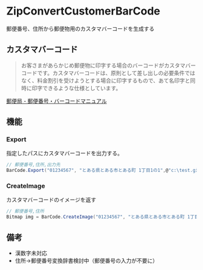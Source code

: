 # ZipConvertCustomerBarCode
郵便番号、住所から郵便物用のカスタマバーコードを生成する

## カスタマバーコード
> お客さまがあらかじめ郵便物に印字する場合のバーコードがカスタマバーコードです。カスタマバーコードは、原則として差し出しの必要条件ではなく、料金割引を受けようとする場合に印字するもので、あて名印字と同時に印字できるような仕様としています。

[郵便局 - 郵便番号・バーコードマニュアル](http://www.post.japanpost.jp/zipcode/zipmanual/index.html)

## 機能
### Export
指定したパスにカスタマバーコードを出力する。
```csharp
// 郵便番号,住所,出力先
BarCode.Export("01234567", "とある県とある市とある町 1丁目1の1",@"c:\test.gif");
```
### CreateImage
カスタマバーコードのイメージを返す
```csharp
// 郵便番号,住所
Bitmap img = BarCode.CreateImage("01234567", "とある県とある市とある町 1丁目1の1");
```

## 備考
* 漢数字未対応
* 住所→郵便番号変換辞書検討中（郵便番号の入力が不要に）